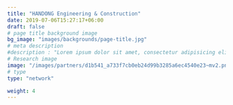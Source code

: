```yaml
---
title: "HANDONG Engineering & Construction"
date: 2019-07-06T15:27:17+06:00
draft: false
# page title background image
bg_image: "images/backgrounds/page-title.jpg"
# meta description
#description : "Lorem ipsum dolor sit amet, consectetur adipisicing elit, sed do eiusmod tempor incididunt ut labore. dolore magna aliqua. Ut enim ad minim veniam, quis nostrud."
# Research image
image: "/images/partners/d1b541_a733f7cb0eb24d99b3285a6ec4540e23~mv2.png"
# type
type: "network"

weight: 4
---
```

